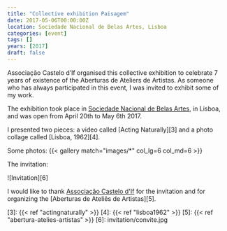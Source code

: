 ```yaml
---
title: "Collective exhibition Paisagem"
date: 2017-05-06T00:00:00Z
location: Sociedade Nacional de Belas Artes, Lisboa
categories: [event]
tags: []
years: [2017]
draft: false
---
```


Associação Castelo d’If organised this collective exhibition to celebrate 7 years of existence of the Aberturas de Ateliers de Artistas. As someone who has always participated in this event, I was invited to exhibit some of my work.
<!--more-->

The exhibition took place in [Sociedade Nacional de Belas Artes][2], in Lisboa, and was open from April 20th to May 6th 2017.

I presented two pieces: a video called [Acting Naturally][3] and a photo collage called [Lisboa, 1962][4].

Some photos:
{{< gallery match="images/*" col_lg=6 col_md=6 >}}

The invitation:

![Invitation][6]

I would like to thank [Associação Castelo d'If][1] for the invitation and for organizing the [Aberturas de Ateliês de Artistas][5].

[1]: https://www.castelodif.pt/
[2]: http://www.snba.pt
[3]: {{< ref "actingnaturally" >}}
[4]: {{< ref "lisboa1962" >}}
[5]: {{< ref "abertura-atelies-artistas" >}}
[6]: invitation/convite.jpg